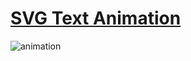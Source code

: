 # [SVG Text Animation](https://codepen.io/bhavartha/full/WNwVLwj)

![animation](https://user-images.githubusercontent.com/33615252/95023574-73f3ff00-069b-11eb-84e3-f09f6841376e.gif)
